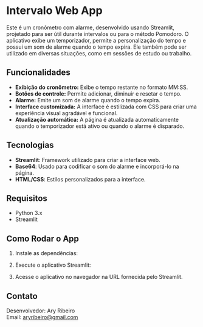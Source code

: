 # Intervalo Web App

Este é um cronômetro com alarme, desenvolvido usando Streamlit, projetado para ser útil durante intervalos ou para o método Pomodoro. O aplicativo exibe um temporizador, permite a personalização do tempo e possui um som de alarme quando o tempo expira. Ele também pode ser utilizado em diversas situações, como em sessões de estudo ou trabalho.

## Funcionalidades
- **Exibição do cronômetro:** Exibe o tempo restante no formato MM:SS.
- **Botões de controle:** Permite adicionar, diminuir e resetar o tempo.
- **Alarme:** Emite um som de alarme quando o tempo expira.
- **Interface customizada:** A interface é estilizada com CSS para criar uma experiência visual agradável e funcional.
- **Atualização automática:** A página é atualizada automaticamente quando o temporizador está ativo ou quando o alarme é disparado.

## Tecnologias
- **Streamlit**: Framework utilizado para criar a interface web.
- **Base64**: Usado para codificar o som do alarme e incorporá-lo na página.
- **HTML/CSS**: Estilos personalizados para a interface.

## Requisitos
- Python 3.x
- Streamlit

## Como Rodar o App

1. Instale as dependências:

2. Execute o aplicativo Streamlit:

3. Acesse o aplicativo no navegador na URL fornecida pelo Streamlit.

## Contato

Desenvolvedor: Ary Ribeiro  
Email: [aryribeiro@gmail.com](mailto:aryribeiro@gmail.com)